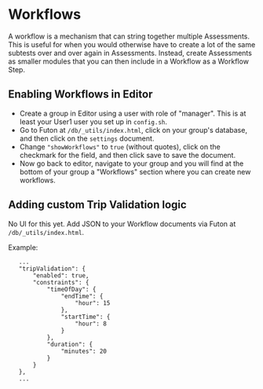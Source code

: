 # Workflows
A workflow is a mechanism that can string together multiple Assessments. This is useful for when you would otherwise have to create a lot of the same subtests over and over again in Assessments. Instead, create Assessments as smaller modules that you can then include in a Workflow as a Workflow Step.

## Enabling Workflows in Editor
- Create a group in Editor using a user with role of "manager". This is at least your User1 user you set up in `config.sh`.
- Go to Futon at `/db/_utils/index.html`, click on your group's database, and then click on the `settings` document.
- Change `"showWorkflows"` to `true` (without quotes), click on the checkmark for the field, and then click save to save the document.
- Now go back to editor, navigate to your group and you will find at the bottom of your group a "Workflows" section where you can create new workflows.

## Adding custom Trip Validation logic
No UI for this yet. Add JSON to your Workflow documents via Futon at `/db/_utils/index.html`. 

Example: 
```
   ...
   "tripValidation": {
       "enabled": true,
       "constraints": {
           "timeOfDay": {
               "endTime": {
                   "hour": 15
               },
               "startTime": {
                   "hour": 8
               }
           },
           "duration": {
               "minutes": 20
           }
       }
   },
   ...
```
